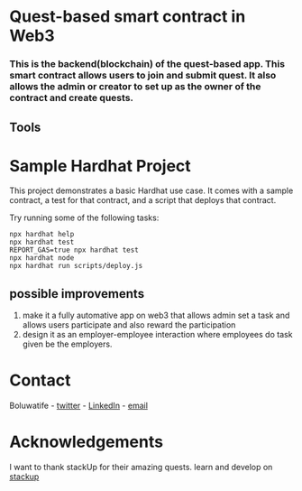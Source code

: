 # Quest-based smart contract in Web3

### This is the backend(blockchain) of the quest-based app. This smart contract allows users to join and submit quest. It also allows the admin or creator to set up as the owner of the contract and create quests.

## Tools

# Sample Hardhat Project

This project demonstrates a basic Hardhat use case. It comes with a sample contract, a test for that contract, and a script that deploys that contract.

Try running some of the following tasks:

```shell
npx hardhat help
npx hardhat test
REPORT_GAS=true npx hardhat test
npx hardhat node
npx hardhat run scripts/deploy.js
```

## possible improvements

1. make it a fully automative app on web3 that allows admin set a task and allows users participate and also reward the participation
2. design it as an employer-employee interaction where employees do task given be the employers.

# Contact

Boluwatife - [twitter](https://twitter.com/Gammatiff05 "twitter") - [LinkedIn](https://www.linkedin.com/in/boluwatife-aminutaiwo-7566b5220/ "linkedIn") - [email](https://mail.google.com/mail/u/0/#inbox?compose=DmwnWrRnZMzZcMHqMDvHssWLRNfDGVcnDJbhmpdNnDjFXwcdQFvMWPzPHltTLwftqHjNGwqhBPjQ "gmail")

# Acknowledgements

I want to thank stackUp for their amazing quests. learn and develop on [stackup](https://app.stackup.dev/dashboard)
